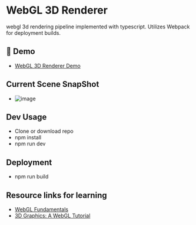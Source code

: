 # WebGL 3D Renderer

webgl 3d rendering pipeline implemented with typescript.
Utilizes Webpack for deployment builds.


## 🚀 Demo 
- [WebGL 3D Renderer Demo](https://saspect-io.github.io/webgl-3d-renderer/)

## Current Scene SnapShot
- ![image](https://user-images.githubusercontent.com/29488727/127239719-09528c91-acb0-49b1-bf05-cd780b8f7743.png)



## Dev Usage

- Clone or download repo
- npm install
- npm run dev


## Deployment

- npm run build


## Resource links for learning

- [WebGL Fundamentals](https://webgl2fundamentals.org/)
- [3D Graphics: A WebGL Tutorial](https://www.toptal.com/javascript/3d-graphics-a-webgl-tutorial)

